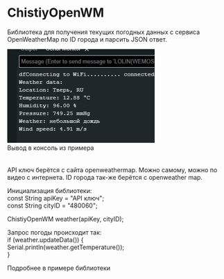 # ChistiyOpenWM
Библиотека для получения текущих погодных данных с сервиса OpenWeatherMap по ID города и парсить JSON ответ.  


![Пример вывода](https://github.com/ChistiyAlexay/ChistiyOpenWM/blob/main/ChistiyOpenWM/Images/Img.jpg?raw=true)  
Вывод в консоль из примера  
<br>
<br>
API ключ берётся с сайта openweathermap. Можно самому, можно по видео с интернета. ID города так-же берётся с openweather map.  

  
  
Инициализация библиотеки:  
const String apiKey = "API ключ";  
const String cityID = "480060";  
  
ChistiyOpenWM weather(apiKey, cityID);  

Запрос погоды происходит так:  
if (weather.updateData()) {  
    Serial.println(weather.getTemperature());  
}  

Подробнее в примере библиотеки
